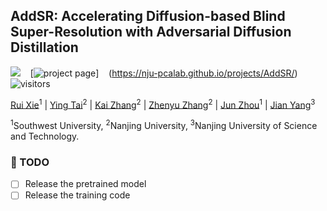 ## AddSR: Accelerating Diffusion-based Blind Super-Resolution with Adversarial Diffusion Distillation

<a href='https://arxiv.org/abs/2404.01717'><img src='https://img.shields.io/badge/arXiv-2404.01717-b31b1b.svg'></a> &nbsp;&nbsp; [![project page](https://img.shields.io/badge/Project-AddSR-orange.svg)] &nbsp;&nbsp; (https://nju-pcalab.github.io/projects/AddSR/) ![visitors](https://visitor-badge.laobi.icu/badge?page_id=CSRuiXie.AddSR)

[Rui Xie](https://github.com/CSRuiXie)<sup>1</sup> | [Ying Tai](https://tyshiwo.github.io/index.html)<sup>2</sup> | [Kai Zhang](https://cszn.github.io/)<sup>2</sup> | [Zhenyu Zhang](https://jessezhang92.github.io/)<sup>2</sup> | [Jun Zhou](https://scholar.google.com/citations?hl=zh-CN&user=w03CHFwAAAAJ)<sup>1</sup> | [Jian Yang](https://scholar.google.com.hk/citations?user=6CIDtZQAAAAJ&hl=zh-CN)<sup>3</sup>

<sup>1</sup>Southwest University, <sup>2</sup>Nanjing University, <sup>3</sup>Nanjing University of Science and Technology. 


### 📌 TODO
- [ ] Release the pretrained model
- [ ] Release the training code
